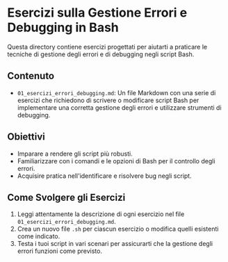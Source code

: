# Esercizi sulla Gestione Errori e Debugging in Bash

Questa directory contiene esercizi progettati per aiutarti a praticare le tecniche di gestione degli errori e di debugging negli script Bash.

## Contenuto

- `01_esercizi_errori_debugging.md`: Un file Markdown con una serie di esercizi che richiedono di scrivere o modificare script Bash per implementare una corretta gestione degli errori e utilizzare strumenti di debugging.

## Obiettivi

- Imparare a rendere gli script più robusti.
- Familiarizzare con i comandi e le opzioni di Bash per il controllo degli errori.
- Acquisire pratica nell'identificare e risolvere bug negli script.

## Come Svolgere gli Esercizi

1.  Leggi attentamente la descrizione di ogni esercizio nel file `01_esercizi_errori_debugging.md`.
2.  Crea un nuovo file `.sh` per ciascun esercizio o modifica quelli esistenti come indicato.
3.  Testa i tuoi script in vari scenari per assicurarti che la gestione degli errori funzioni come previsto.

